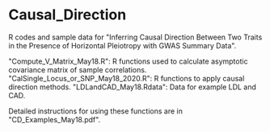 # Causal_Direction
R codes and sample data for "Inferring Causal Direction Between Two Traits in the Presence of Horizontal Pleiotropy with GWAS Summary Data".

"Compute_V_Matrix_May18.R": R functions used to calculate asymptotic covariance matrix of sample correlations.
"CalSingle_Locus_or_SNP_May18_2020.R": R functions to apply causal direction methods.
"LDLandCAD_May18.Rdata": Data for example LDL and CAD.

Detailed instructions for using these functions are in "CD_Examples_May18.pdf".
